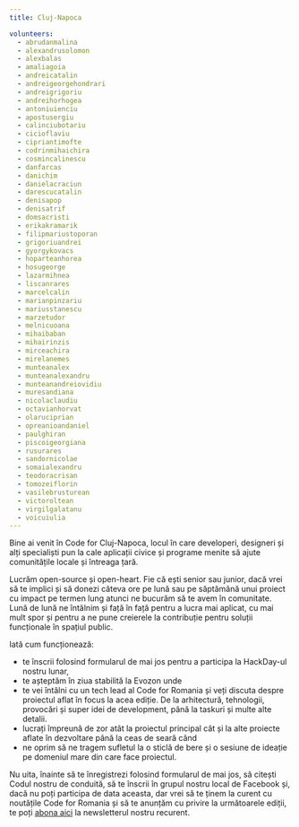 ```yaml
---
title: Cluj-Napoca

volunteers:
  - abrudanmalina
  - alexandrusolomon
  - alexbalas
  - amaliagoia
  - andreicatalin
  - andreigeorgehondrari
  - andreigrigoriu
  - andreihorhogea
  - antoniuienciu
  - apostusergiu
  - calinciubotariu
  - cicioflaviu
  - cipriantimofte
  - codrinmihaichira
  - cosmincalinescu
  - danfarcas
  - danichim
  - danielacraciun
  - darescucatalin
  - denisapop
  - denisatrif
  - domsacristi
  - erikakramarik
  - filipmariustoporan
  - grigoriuandrei
  - gyorgykovacs
  - hoparteanhorea
  - hosugeorge
  - lazarmihnea
  - liscanrares
  - marcelcalin
  - marianpinzariu
  - mariusstanescu
  - marzetudor
  - melnicuoana
  - mihaibaban
  - mihairinzis
  - mirceachira
  - mirelanemes
  - munteanalex
  - munteanalexandru
  - munteanandreiovidiu
  - muresandiana
  - nicolaclaudiu
  - octavianhorvat
  - olaruciprian
  - opreanioandaniel
  - paulghiran
  - piscoigeorgiana
  - rusurares
  - sandornicolae
  - somaialexandru
  - teodoracrisan
  - tomozeiflorin
  - vasilebrusturean
  - victoroltean
  - virgilgalatanu
  - voicuiulia
---
```


Bine ai venit în Code for Cluj-Napoca, locul în care developeri, designeri și alți specialiști pun la cale aplicații civice și programe menite să ajute comunitățile locale și întreaga țară.

Lucrăm open-source și open-heart. Fie că ești senior sau junior, dacă vrei să te implici și să donezi câteva ore pe lună sau pe săptămână unui proiect cu impact pe termen lung atunci ne bucurăm să te avem în comunitate. Lună de lună ne întâlnim și față în față pentru a lucra mai aplicat, cu mai mult spor și pentru a ne pune creierele la contribuție pentru soluții funcționale în spațiul public. 

Iată cum funcționează: 

* te înscrii folosind formularul de mai jos pentru a participa la HackDay-ul nostru lunar, 
* te așteptăm în ziua stabilită la Evozon unde
* te vei întâlni cu un tech lead al Code for Romania și veți discuta despre proiectul aflat în focus la acea ediție. De la arhitectură, tehnologii, provocări și super idei de development, până la taskuri și multe alte detalii. 
* lucrați împreună de zor atât la proiectul principal cât și la alte proiecte aflate în dezvoltare până la ceas de seară când 
* ne oprim să ne tragem sufletul la o sticlă de bere și o sesiune de ideație pe domeniul mare din care face proiectul. 

Nu uita, înainte să te înregistrezi folosind formularul de mai jos, să citești Codul nostru de conduită, să te înscrii în grupul nostru local de Facebook și, dacă nu poți participa de data aceasta, dar vrei să te ținem la curent cu noutățile Code for Romania și să te anunțăm cu privire la următoarele ediții, te poți [abona aici](https://code4.us13.list-manage.com/subscribe?u=1bcbbbff5fbab7429738442f5&id=cb38ce1e2a) la newsletterul nostru recurent. 
